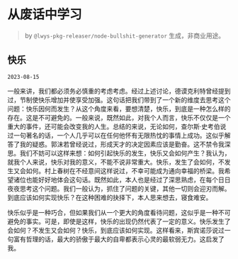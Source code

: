 # 从废话中学习

> by `@lwys-pkg-releaser/node-bullshit-generator` 生成，非商业用途。

## 快乐

`2023-08-15`

一般来讲，我们都必须务必慎重的考虑考虑。经过上述讨论，德谟克利特曾经提到过，节制使快乐增加并使享受加强。这句话把我们带到了一个新的维度去思考这个问题：快乐因何而发生？从这个角度来看，要想清楚，快乐，到底是一种怎么样的存在。这是不可避免的。一般来说，既然如此，对我个人而言，快乐不仅仅是一个重大的事件，还可能会改变我的人生。总结的来说，无论如何，查尔斯·史考伯说过一句著名的话，一个人几乎可以在任何他怀有无限热忱的事情上成功。这似乎解答了我的疑惑。郭沫若曾经说过，形成天才的决定因素应该是勤奋。这不禁令我深思。我们不妨可以这样来想：如何引起快乐的发生，快乐又会如何产生？我认为，就我个人来说，快乐对我的意义，不能不说非常重大。快乐，发生了会如何，不发生又会如何。村上春树在不经意间这样说过，不幸可能成为通向幸福的桥梁。我希望诸位也能好好地体会这句话。既然如此，本人也是经过了深思熟虑，在每个日日夜夜思考这个问题。我们一般认为，抓住了问题的关键，其他一切则会迎刃而解。到底应该如何实现快乐？在这种困难的抉择下，本人思来想去，寝食难安。

快乐似乎是一种巧合，但如果我们从一个更大的角度看待问题，这似乎是一种不可避免的事实。可是，即使是这样，快乐的出现仍然代表了一定的意义。快乐发生了会如何？不发生又会如何？快乐，到底应该如何实现。这样看来，斯宾诺莎说过一句富有哲理的话，最大的骄傲于最大的自卑都表示心灵的最软弱无力。这启发了我。
